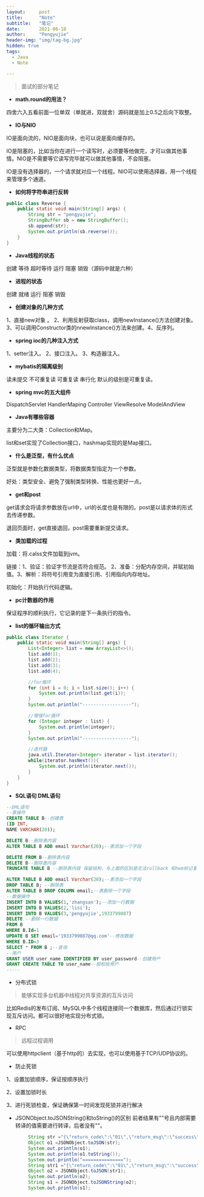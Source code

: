 ```yaml
---
layout:     post
title:      "Note"
subtitle:   "笔记"
date:       2021-06-10
author:     "Pengyujie"
header-img: "img/tag-bg.jpg"
hidden: true
tags:
  - Java
  - Note

---
```


> 面试的部分笔记





- **math.round的用法？**

四舍六入五看前面一位单双（单就进，双就舍）源码就是加上0.5之后向下取整。  



- **IO与NIO**

IO是面向流的，NIO是面向块，也可以说是面向缓存的。

IO是阻塞的，比如当你在进行一个读写时，必须要等他做完，才可以做其他事情。NIO是不需要等它读写完毕就可以做其他事情，不会阻塞。

IO是没有选择器的，一个请求就对应一个线程。NIO可以使用选择器，用一个线程来管理多个通道。



- **如何将字符串进行反转**

```java
public class Reverse {
    public static void main(String[] args) {
        String str = "pengyujie";
        StringBuffer sb = new StringBuffer();
        sb.append(str);
        System.out.println(sb.reverse());
    }
}
```



- **Java线程的状态**

创建 等待 超时等待 运行 阻塞 销毁（源码中就是六种）



- **进程的状态**

创建 就绪 运行 阻塞 销毁



- **创建对象的几种方式**

1、直接new对象 。 2、利用反射获取class，调用newInstance()方法创建对象。  3、可以调用Constructor类的nnewInstance()方法来创建。4、反序列。



- **spring ioc的几种注入方式**

1、setter注入。 2、接口注入。 3、构造器注入。



- **mybatis的隔离级别**

 读未提交 不可重复读 可重复读 串行化  默认的级别是可重复读。



- **spring mvc的五大组件**

DispatchServlet  HandlerMaping  Controller ViewResolve ModelAndView



- **Java有哪些容器**

主要分为二大类：Collection和Map。

list和set实现了Collection接口，hashmap实现的是Map接口。



- **什么是泛型，有什么优点**

泛型就是参数化数据类型，将数据类型指定为一个参数。

好处：类型安全、避免了强制类型转换、性能也更好一点。



- **get和post**

get请求会将请求参数放在url中，url的长度也是有限的。post是以请求体的形式去传递参数。

退回页面时，get直接退回，post需要重新提交请求。



- **类加载的过程**

加载：将.calss文件加载到jvm。

链接：1、验证：验证字节流是否符合规范。 2、准备：分配内存空间，并赋初始值。3、解析：将符号引用变为直接引用、引用指向内存地址。

初始化：开始执行代码逻辑。



- **pc计数器的作用**

保证程序的顺利执行，它记录的是下一条执行的指令。



- **list的循环输出方式**

```java
public class Iterator {
    public static void main(String[] args) {
        List<Integer> list = new ArrayList<>();
        list.add(1);
        list.add(2);
        list.add(3);
        list.add(4);

        //for循环
        for (int i = 0; i < list.size(); i++) {
            System.out.println(list.get(i));
        }
        System.out.println("------------------");

        //增强for循环
        for (Integer integer : list) {
            System.out.println(integer);
        }
        System.out.println("------------------");

        //迭代器
        java.util.Iterator<Integer> iterator = list.iterator();
        while(iterator.hasNext()){
            System.out.println(iterator.next());
        }
    }
}
```



- **SQL语句 DML语句**

```sql
--DML语句
--表操作
CREATE TABLE B--创建表
(ID INT,
NAME VARCHAR(20));

DELETE B--删除表内容
ALTER TABLE B ADD email Varchar(20);--表添加一个字段

DELETE FROM B--删除表内容
DELETE B--删除表内容
TRUNCATE TABLE B --删除表内容 保留结构，与上面的区别是无法rollback 和hwm标记复位

ALTER TABLE B ADD email Varchar(20);--表添加一个字段
DROP TABLE B; --删除表
ALTER TABLE B DROP COLUMN email;--表删除一个字段
--数据操作
INSERT INTO B VALUES(1,'zhangsan');--添加一行数据
INSERT INTO B VALUES(2,'lisi');
INSERT INTO B VALUES(3,'pengyujie',1933799087)
DELETE --删除一行数据
FROM B
WHERE B.Id=1
UPDATE B SET email='1933799087@qq.com'--修改数据
WHERE B.ID=3
SELECT * FROM B ;--查询
--用户
GRANT USER user_name IDENTIFIED BY user_password--创建用户
GRANT CREATE TABLE TO user_name--授权给用户
-----
```



- 分布式锁

> 能够实现多台机器中线程对共享资源的互斥访问

比如Redis的发布订阅、MySQL中多个线程连接同一个数据库，然后通过行锁实现互斥访问。都可以很好地实现分布式锁。



- RPC

> 远程过程调用

可以使用httpclient（基于http的）去实现，也可以使用基于TCP/UDP协议的。



- 防止死锁

1、设置加锁顺序，保证按顺序执行

2、设置加锁时长

3、进行死锁检查，保证确保第一时间发现死锁并进行解决



- JSONObject.toJSONString()和toString()的区别 
  前者结果有""号且内部需要转译的值需要进行转译，后者没有""。

~~~JAVA
		String str ="{\"return_code\":\"01\",\"return_msg\":\"success\"}";
        Object o1 =JSONObject.toJSON(str);
        System.out.println(o1);
        System.out.println(o1.toString());
        System.out.println("===============");
        String str1 ="{\"return_code\":\"01\",\"return_msg\":\"success\"}";
        Object o2 = JSONObject.toJSON(str1);
        System.out.println(o2);
        String s1 = JSONObject.toJSONString(o2);
        System.out.println(s1);
~~~





